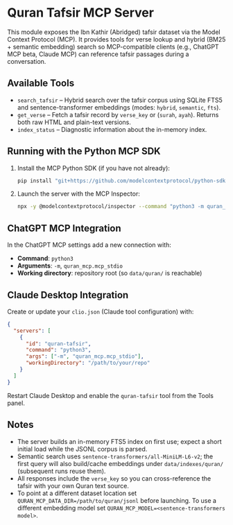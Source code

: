 # Quran Tafsir MCP Server

This module exposes the Ibn Kathir (Abridged) tafsir dataset via the Model Context Protocol (MCP). It provides tools for verse lookup and hybrid (BM25 + semantic embedding) search so MCP-compatible clients (e.g., ChatGPT MCP beta, Claude MCP) can reference tafsir passages during a conversation.

## Available Tools

- `search_tafsir` – Hybrid search over the tafsir corpus using SQLite FTS5 and sentence-transformer embeddings (modes: `hybrid`, `semantic`, `fts`).
- `get_verse` – Fetch a tafsir record by `verse_key` or (`surah`, `ayah`). Returns both raw HTML and plain-text versions.
- `index_status` – Diagnostic information about the in-memory index.

## Running with the Python MCP SDK

1. Install the MCP Python SDK (if you have not already):
   ```bash
   pip install "git+https://github.com/modelcontextprotocol/python-sdk.git#egg=mcp"
   ```
2. Launch the server with the MCP Inspector:
   ```bash
   npx -y @modelcontextprotocol/inspector --command "python3 -m quran_mcp.mcp_stdio"
   ```

## ChatGPT MCP Integration

In the ChatGPT MCP settings add a new connection with:

- **Command**: `python3`
- **Arguments**: `-m`, `quran_mcp.mcp_stdio`
- **Working directory**: repository root (so `data/quran/` is reachable)

## Claude Desktop Integration

Create or update your `clio.json` (Claude tool configuration) with:

```json
{
  "servers": [
    {
      "id": "quran-tafsir",
      "command": "python3",
      "args": ["-m", "quran_mcp.mcp_stdio"],
      "workingDirectory": "/path/to/your/repo"
    }
  ]
}
```

Restart Claude Desktop and enable the `quran-tafsir` tool from the Tools panel.

## Notes

- The server builds an in-memory FTS5 index on first use; expect a short initial load while the JSONL corpus is parsed.
- Semantic search uses `sentence-transformers/all-MiniLM-L6-v2`; the first query will also build/cache embeddings under `data/indexes/quran/` (subsequent runs reuse them).
- All responses include the `verse_key` so you can cross-reference the tafsir with your own Quran text source.
- To point at a different dataset location set `QURAN_MCP_DATA_DIR=/path/to/quran/jsonl` before launching. To use a different embedding model set `QURAN_MCP_MODEL=<sentence-transformers model>`.
